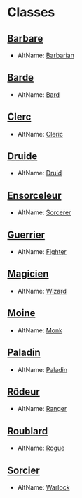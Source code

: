 <Items>

# Classes

</LinkItem>

<LinkItem>

## [Barbare]
- AltName: [Barbarian](#)

</LinkItem>

<LinkItem>

## [Barde]
- AltName: [Bard](#)

</LinkItem>

<LinkItem>

## [Clerc]
- AltName: [Cleric](#)

</LinkItem>

<LinkItem>

## [Druide]
- AltName: [Druid](#)

</LinkItem>

<LinkItem>

## [Ensorceleur]
- AltName: [Sorcerer](#)

</LinkItem>

<LinkItem>

## [Guerrier]
- AltName: [Fighter](#)

</LinkItem>

<LinkItem>

## [Magicien]
- AltName: [Wizard](#)

</LinkItem>

<LinkItem>

## [Moine]
- AltName: [Monk](#)

</LinkItem>

<LinkItem>

## [Paladin]
- AltName: [Paladin](#)

</LinkItem>

<LinkItem>

## [Rôdeur]
- AltName: [Ranger](#)

</LinkItem>

<LinkItem>

## [Roublard]
- AltName: [Rogue](#)

</LinkItem>

<LinkItem>

## [Sorcier]
- AltName: [Warlock](#)

[Barbare]: barbarian_hd.md
[Barde]: bard_hd.md
[Clerc]: cleric_hd.md
[Druide]: druid_hd.md
[Ensorceleur]: sorcerer_hd.md
[Guerrier]: fighter_hd.md
[Magicien]: wizard_hd.md
[Moine]: monk_hd.md
[Paladin]: paladin_hd.md
[Rôdeur]: ranger_hd.md
[Roublard]: rogue_hd.md
[Sorcier]: warlock_hd.md



